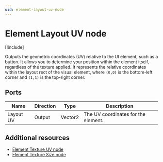 ```yaml
---
uid: element-layout-uv-node
---
```


# Element Layout UV node

[!include[](include_note_uitk.md)]

Outputs the geometric coordinates (UV) relative to the UI element, such as a button. It allows you to determine your position within the element itself, regardless of the texture applied. It represents the relative coordinates within the layout rect of the visual element, where `(0,0)` is the bottom-left corner and `(1,1)` is the top-right corner.

## Ports

| Name               | Direction | Type    | Description                          |
|--------------------|-----------|---------|--------------------------------------|
| Layout UV          | Output    | Vector2 | The UV coordinates for the element.  |

## Additional resources

- [Element Texture UV node](xref:element-texture-uv-node)
- [Element Texture Size node](xref:element-texture-size-node)